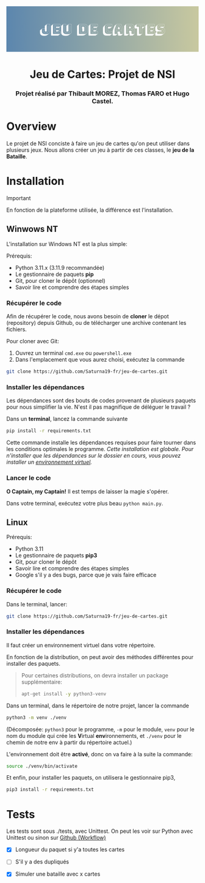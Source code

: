 <!-- On peut faire du HTML dans certaines proportions en .md -->
<!-- Ce fichier est idéalement à lire directement sur GitHub, puisqu'il utilise des formulations de mise en page uniquement présentes sur GitHub. Dans le cas contraire, il pourra y avoir des problèmes de mise en page -->
<div align="center">
    <img src="docs/assets/Header.png" />
    <h1>Jeu de Cartes: Projet de NSI</h1>
    <h3>Projet réalisé par Thibault MOREZ, Thomas FARO et Hugo Castel.</h3>
</div>

# Overview
Le projet de NSI conciste à faire un jeu de cartes qu'on peut utiliser dans plusieurs jeux. Nous allons créer un jeu à partir de ces classes, le **jeu de la Bataille**.

# Installation

> [!IMPORTANT]  
> En fonction de la plateforme utilisée, la différence est l'installation.

## Winwows NT
L'installation sur Windows NT est la plus simple:

Prérequis:
- Python 3.11.x (3.11.9 recommandée)
- Le gestionnaire de paquets **pip**
- Git, pour cloner le dépôt (optionnel)
- Savoir lire et comprendre des étapes simples

### Récupérer le code
Afin de récupérer le code, nous avons besoin de **cloner** le dépot (repository) depuis Github, ou de télécharger une archive contenant les fichiers.

Pour cloner avec Git:

1. Ouvrez un terminal `cmd.exe` ou `powershell.exe`
2. Dans l'emplacement que vous aurez choisi, exécutez la commande
```bash
git clone https://github.com/Saturna19-fr/jeu-de-cartes.git
```

### Installer les dépendances
Les dépendances sont des bouts de codes provenant de plusieurs paquets pour nous simplifier la vie. N'est il pas magnifique de déléguer le travail ?

Dans un **terminal**, lancez la commande suivante
```bash
pip install -r requirements.txt
```

Cette commande installe les dépendances requises pour faire tourner dans les conditions optimales le programme.
*Cette installation est globale. Pour n'installer que les dépendances sur le dossier en cours, vous pouvez installer un [environnement virtuel](https://docs.python.org/fr/3/tutorial/venv.html).*

### Lancer le code
**O Captain, my Captain!** Il est temps de laisser la magie s'opérer.

Dans votre terminal, exécutez votre plus beau `python main.py`.


## Linux
Prérequis:
- Python 3.11
- Le gestionnaire de paquets **pip3**
- Git, pour cloner le dépôt
- Savoir lire et comprendre des étapes simples
- Google s'il y a des bugs, parce que je vais faire efficace


### Récupérer le code
Dans le terminal, lancer:

```bash
git clone https://github.com/Saturna19-fr/jeu-de-cartes.git
```

### Installer les dépendances

Il faut créer un environnement virtuel dans votre répertoire.

En fonction de la distribution, on peut avoir des méthodes différentes pour installer des paquets.

> Pour certaines distributions, on devra installer un package supplémentaire:
>
> ```sh
> apt-get install -y python3-venv
> ```

Dans un terminal, dans le répertoire de notre projet, lancer la commande

```sh
python3 -m venv ./venv
```

(Décomposée: `python3` pour le programme, `-m` pour le module, `venv` pour le nom du module qui crée les **V**irtual **env**ironnements, et `./venv` pour le chemin de notre env à partir du répertoire actuel.)

L'environnement doit être **activé**, donc on va faire à la suite la commande:

```sh
source ./venv/bin/activate
```

Et enfin, pour installer les paquets, on utilisera le gestionnaire pip3,

```sh
pip3 install -r requirements.txt
```

<!-- https://www.youtube.com/watch?v=AYYcBjtxp84 -->

# Tests
Les tests sont sous ./tests, avec Unittest.
On peut les voir sur Python avec Unittest ou sinon sur [Github (Workflow)](https://github.com/Saturna19-fr/jeu-de-cartes/actions/workflows/python_tests.yml)

- [x] Longueur du paquet si y'a toutes les cartes
- [ ] S'il y a des dupliqués

- [x] Simuler une bataille avec x cartes
